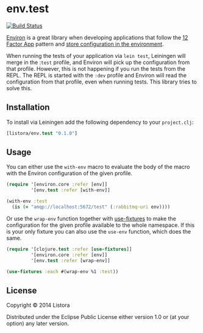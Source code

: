# env.test

[![Build Status](https://travis-ci.org/listora/env.test.svg?branch=master)](https://travis-ci.org/listora/env.test)

[Environ](https://github.com/weavejester/environ) is a great library
when developing applications that follow the
[12 Factor App](http://12factor.net) pattern and
[store configuration in the environment](http://12factor.net/config).

When running the tests of your application via `lein test`, Leiningen
will merge in the :`test` profile, and Environ will pick up the
configuration from that profile. However, this is not happening if you
run the tests from the REPL. The REPL is started with the `:dev`
profile and Environ will read the configuration from that profile,
even when running tests. This library tries to solve this.

## Installation

To install via Leiningen add the following dependency to your `project.clj`:

``` clj
[listora/env.test "0.1.0"]
```

## Usage

You can either use the `with-env` macro to evaluate the body of the
macro with the Environ configuration of the given profile.

``` clj
(require '[environ.core :refer [env]]
         '[env.test :refer [with-env]]

(with-env :test
  (is (= "amqp://localhost:5672/test" (:rabbitmq-uri env))))
```

Or use the `wrap-env` function together with
[use-fixtures](http://richhickey.github.io/clojure/clojure.test-api.html#clojure.test/use-fixtures)
to make the configuration for the given profile available to the whole
namespace. If this is your only fixture you can also use the `use-env`
function, which does the same.

``` clj
(require '[clojure.test :refer [use-fixtures]]
         '[environ.core :refer [env]]
         '[env.test :refer [wrap-env]]

(use-fixtures :each #(wrap-env %1 :test))
```

## License

Copyright © 2014 Listora

Distributed under the Eclipse Public License either version 1.0 or (at
your option) any later version.
